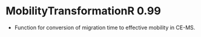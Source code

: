 # MobilityTransformationR 0.99

- Function for conversion of migration time to effective mobility in CE-MS.
